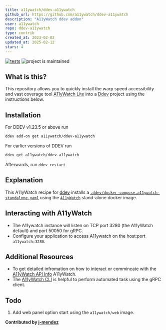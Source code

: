```yaml
---
title: a11ywatch/ddev-a11ywatch
github_url: https://github.com/a11ywatch/ddev-a11ywatch
description: "A11yWatch ddev addon"
user: a11ywatch
repo: ddev-a11ywatch
type: contrib
created_at: 2023-02-02
updated_at: 2025-02-12
stars: 4
---
```


[![tests](https://github.com/a11ywatch/ddev-a11ywatch/actions/workflows/tests.yml/badge.svg)](https://github.com/a11ywatch/ddev-a11ywatch/actions/workflows/tests.yml) ![project is maintained](https://img.shields.io/maintenance/yes/2024.svg)

## What is this?

This repository allows you to quickly install the warp speed accessibility and vast coverage tool [A11yWatch Lite](https://github.com/a11ywatch/a11ywatch) into a [Ddev](https://ddev.readthedocs.io) project using the instructions below.

## Installation

For DDEV v1.23.5 or above run

```sh
ddev add-on get a11ywatch/ddev-a11ywatch
```

For earlier versions of DDEV run

```sh
ddev get a11ywatch/ddev-a11ywatch
```

Afterwards, run `ddev restart`

## Explanation

This A11yWatch recipe for [ddev](https://ddev.readthedocs.io) installs a [`.ddev/docker-compose.a11ywatch-standalone.yaml`](https://github.com/a11ywatch/ddev-a11ywatch/blob/main/docker-compose.a11ywatch-standalone.yaml) using the [`A11yWatch`](https://hub.docker.com/r/a11ywatch/a11ywatch/tags) stand-alone docker image.

## Interacting with A11yWatch

* The A11ywatch instance will listen on TCP port 3280 (the A11yWatch default) and port 50050 for gRPC.
* Configure your application to access A11ywatch on the host:port `a11ywatch:3280`.

## Additional Resources

* To get detailed infromation on how to interact or commincate with the [A11yWatch API Info](https://a11ywatch.com/api-info) A11yWatch.
* The [A11yWatch CLI](https://github.com/a11ywatch/a11ywatch) is helpful to perform automated task using the gRPC client.

## Todo

1. Add web panel option start using the `a11ywatch/web` image.

**Contributed by [j-mendez](https://github.com/j-mendez)**


